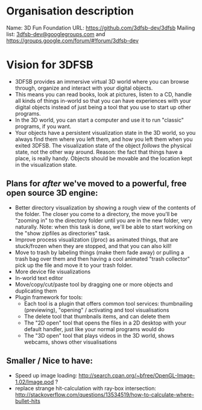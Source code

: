 Organisation description
========================

Name: 3D Fun Foundation
URL: https://github.com/3dfsb-dev/3dfsb
Mailing list: 3dfsb-dev@googlegroups.com and https://groups.google.com/forum/#!forum/3dfsb-dev


Vision for 3DFSB
================
- 3DFSB provides an immersive virtual 3D world where you can browse through, organize and interact with your digital objects.
- This means you can read books, look at pictures, listen to a CD, handle all kinds of things in-world so that you can have experiences with your digital objects instead of just being a tool that you use to start up other programs.
- In the 3D world, you can start a computer and use it to run "classic" programs, if you want.
- Your objects have a persistent visualization state in the 3D world, so you always find them where you left them, and how you left them when you exited 3DFSB. The visualization state of the object *follows* the physical state, not the other way around. Reason: the fact that things have a place, is really handy. Objects should be movable and the location kept in the visualization state.

Plans for *after* we've moved to a powerful, free open source 3D engine:
------------------------------------------------------------------------
- Better directory visualization by showing a rough view of the contents of the folder. The closer you come to a directory, the move you'll be "zooming in" to the directory folder until you are in the new folder, very naturally. Note: when this task is done, we'll be able to start working on the "show zipfiles as directories" task.
- Improve process visualization (/proc) as animated things, that are stuck/frozen when they are stopped, and that you can also kill!
- Move to trash by labeling things (make them fade away) or pulling a trash bag over them and then having a cool animated "trash collector" pick up the file and move it to your trash folder.
- More device file visualizations
- In-world text editor
- Move/copy/cut/paste tool by dragging one or more objects and duplicating them
- Plugin framework for tools:
    - Each tool is a plugin that offers common tool services: thumbnailing (previewing), "opening" / activating and tool visualisations
    - The delete tool that thumbnails items, and can delete them
    - The "2D open" tool that opens the files in a 2D desktop with your default handler, just like your normal programs would do
    - The "3D open" tool that plays videos in the 3D world, shows webcams, shows other visualisations 

Smaller / Nice to have:
-----------------------
- Speed up image loading: http://search.cpan.org/~bfree/OpenGL-Image-1.02/Image.pod ?
- replace strange hit-calculation with ray-box intersection: http://stackoverflow.com/questions/13534519/how-to-calculate-where-bullet-hits


